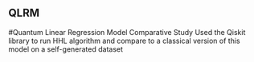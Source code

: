 ## QLRM
#Quantum Linear Regression Model Comparative Study
Used the Qiskit library to run HHL algorithm and compare to a classical version of this model on a self-generated dataset
